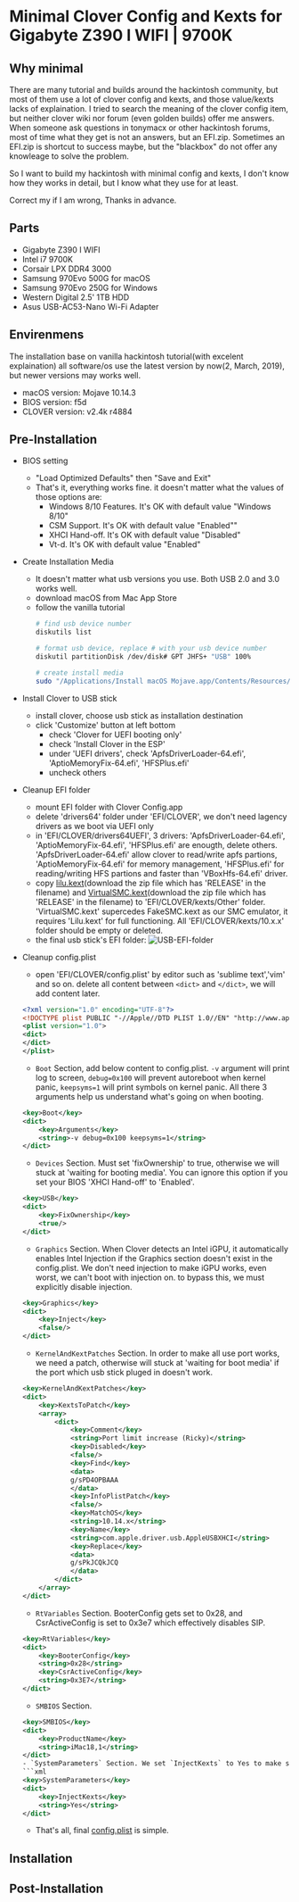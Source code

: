 # Minimal Clover Config and Kexts for Gigabyte Z390 I WIFI | 9700K

## Why minimal

There are many tutorial and builds around the hackintosh community, but most of them use a lot of clover config and kexts, and those value/kexts lacks of explaination. I tried to search the meaning of the clover config item, but neither clover wiki nor forum (even golden builds) offer me answers. When someone ask questions in tonymacx or other hackintosh forums, most of time what they get is not an answers, but an EFI.zip. Sometimes an EFI.zip is shortcut to success maybe, but the "blackbox" do not offer any knowleage to solve the problem.

So I want to build my hackintosh with minimal config and kexts, I don't know how they works in detail, but I know what they use for at least.

Correct my if I am wrong, Thanks in advance.

## Parts

- Gigabyte Z390 I WIFI
- Intel i7 9700K
- Corsair LPX DDR4 3000
- Samsung 970Evo 500G for macOS
- Samsung 970Evo 250G for Windows
- Western Digital 2.5' 1TB HDD
- Asus USB-AC53-Nano Wi-Fi Adapter

## Envirenmens

The installation base on vanilla hackintosh tutorial(with excelent explaination) all software/os use the latest version by now(2, March, 2019), but newer versions may works well.

- macOS version: Mojave 10.14.3
- BIOS version: f5d
- CLOVER version: v2.4k r4884

## Pre-Installation

- BIOS setting
  - "Load Optimized Defaults" then "Save and Exit"
  - That's it, everything works fine. it doesn't matter what the values of those options are:
    - Windows 8/10 Features. It's OK with default value "Windows 8/10"
    - CSM Support. It's OK with default value "Enabled""
    - XHCI Hand-off. It's OK with default value "Disabled"
    - Vt-d. It's OK with default value "Enabled"

- Create Installation Media
  - It doesn't matter what usb versions you use. Both USB 2.0 and 3.0 works well.
  - download macOS from Mac App Store
  - follow the vanilla tutorial
    ```bash
    # find usb device number
    diskutils list

    # format usb device, replace # with your usb device number
    diskutil partitionDisk /dev/disk# GPT JHFS+ "USB" 100%

    # create install media
    sudo "/Applications/Install macOS Mojave.app/Contents/Resources/createinstallmedia" --volume /Volumes/USB
    ```

- Install Clover to USB stick
  - install clover, choose usb stick as installation destination
  - click 'Customize' button at left bottom
    - check 'Clover for UEFI booting only'
    - check 'Install Clover in the ESP'
    - under 'UEFI drivers', check 'ApfsDriverLoader-64.efi', 'AptioMemoryFix-64.efi', 'HFSPlus.efi'
    - uncheck others

- Cleanup EFI folder
  - mount EFI folder with Clover Config.app
  - delete 'drivers64' folder under 'EFI/CLOVER', we don't need lagency drivers as we boot via UEFI only
  - in 'EFI/CLOVER/drivers64UEFI', 3 drivers: 'ApfsDriverLoader-64.efi', 'AptioMemoryFix-64.efi', 'HFSPlus.efi' are enougth, delete others. 'ApfsDriverLoader-64.efi' allow clover to read/write apfs partions, 'AptioMemoryFix-64.efi' for memory management, 'HFSPlus.efi' for reading/writing HFS partions and faster than 'VBoxHfs-64.efi' driver.
  - copy [lilu.kext](https://github.com/acidanthera/Lilu/releases)(download the zip file which has 'RELEASE' in the filename) and [VirtualSMC.kext](https://github.com/acidanthera/VirtualSMC/releases)(download the zip file which has 'RELEASE' in the filename) to 'EFI/CLOVER/kexts/Other' folder. 'VirtualSMC.kext' supercedes FakeSMC.kext as our SMC emulator, it requires 'Lilu.kext' for full functioning. All 'EFI/CLOVER/kexts/10.x.x' folder should be empty or deleted.
  - the final usb stick's EFI folder: ![USB-EFI-folder](./screenshots/USB-EFI-folder.png)

- Cleanup config.plist
  - open 'EFI/CLOVER/config.plist' by editor such as 'sublime text','vim' and so on. delete all content between `<dict>` and `</dict>`, we will add content later.
  ```xml
  <?xml version="1.0" encoding="UTF-8"?>
  <!DOCTYPE plist PUBLIC "-//Apple//DTD PLIST 1.0//EN" "http://www.apple.com/DTDs/PropertyList-1.0.dtd">
  <plist version="1.0">
  <dict>
  </dict>
  </plist>
  ```
  - `Boot` Section, add below content to config.plist. `-v` argument will print log to screen, `debug=0x100` will prevent autoreboot when kernel panic, `keepsyms=1` will print symbols on kernel panic. All there 3 arguments help us understand what's going on when booting.
  ```xml
  <key>Boot</key>
  <dict>
      <key>Arguments</key>
      <string>-v debug=0x100 keepsyms=1</string>
  </dict>
  ```
  - `Devices` Section. Must set 'fixOwnership' to true, otherwise we will stuck at 'waiting for booting media'. You can ignore this option if you set your BIOS 'XHCI Hand-off' to 'Enabled'.
  ```xml
  <key>USB</key>
  <dict>
      <key>FixOwnership</key>
      <true/>
  </dict>
  ```
  - `Graphics` Section. When Clover detects an Intel iGPU, it automatically enables Intel Injection if the Graphics section doesn't exist in the config.plist. We don't need injection to make iGPU works, even worst, we can't boot with injection on. to bypass this, we must explicitly disable injection.
  ```xml
  <key>Graphics</key>
  <dict>
      <key>Inject</key>
      <false/>
  </dict>
  ```
  - `KernelAndKextPatches` Section. In order to make all use port works, we need a patch, otherwise will stuck at 'waiting for boot media' if the port which usb stick pluged in doesn't work.
  ```xml
  <key>KernelAndKextPatches</key>
  <dict>
      <key>KextsToPatch</key>
      <array>
          <dict>
              <key>Comment</key>
              <string>Port limit increase (Ricky)</string>
              <key>Disabled</key>
              <false/>
              <key>Find</key>
              <data>
              g/sPD4OPBAAA
              </data>
              <key>InfoPlistPatch</key>
              <false/>
              <key>MatchOS</key>
              <string>10.14.x</string>
              <key>Name</key>
              <string>com.apple.driver.usb.AppleUSBXHCI</string>
              <key>Replace</key>
              <data>
              g/sPkJCQkJCQ
              </data>
          </dict>
      </array>
  </dict>
  ```
  - `RtVariables` Section. BooterConfig gets set to 0x28, and CsrActiveConfig is set to 0x3e7 which effectively disables SIP.
  ```xml
  <key>RtVariables</key>
  <dict>
      <key>BooterConfig</key>
      <string>0x28</string>
      <key>CsrActiveConfig</key>
      <string>0x3E7</string>
  </dict>
  ```
  - `SMBIOS` Section.
  ```xml
  <key>SMBIOS</key>
  <dict>
      <key>ProductName</key>
      <string>iMac18,1</string>
  </dict>
  - `SystemParameters` Section. We set `InjectKexts` to Yes to make sure that all the kexts we added before get injected properly.
  ```xml
  <key>SystemParameters</key>
  <dict>
      <key>InjectKexts</key>
      <string>Yes</string>
  </dict>
  ```
  - That's all, final [config.plist](./minimal-usb-stick-config.plist) is simple.

## Installation
## Post-Installation
